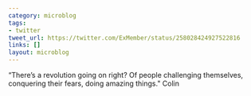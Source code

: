 ```yaml
---
category: microblog
tags:
- twitter
tweet_url: https://twitter.com/ExMember/status/258028424927522816
links: []
layout: microblog
---
```

“There’s a revolution going on right? Of people challenging themselves, conquering their fears, doing amazing things." Colin
